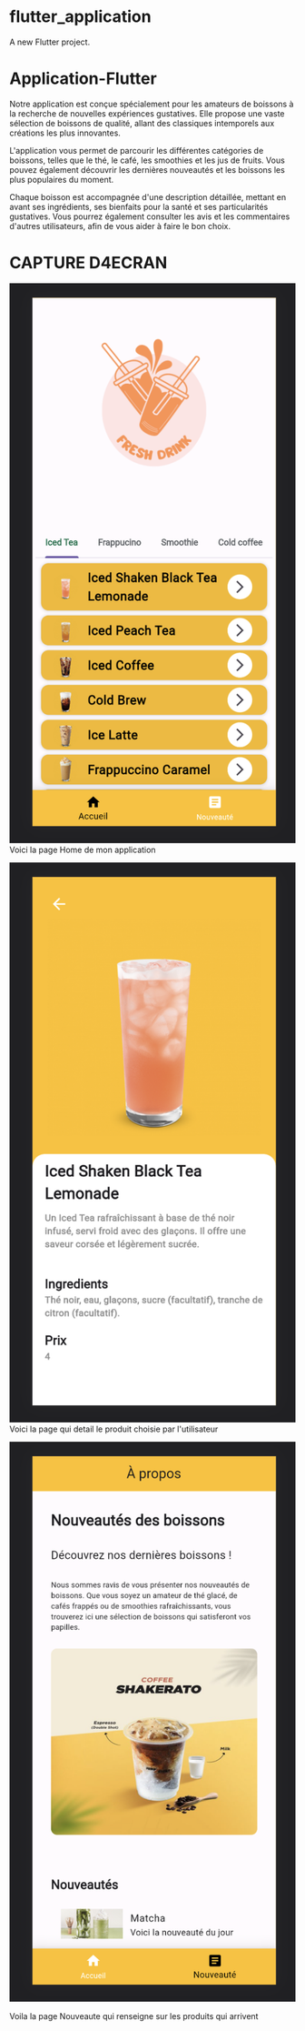 # flutter_application

A new Flutter project.
# Application-Flutter


Notre application est conçue spécialement pour les amateurs de boissons à la recherche de nouvelles expériences gustatives. Elle propose une vaste sélection de boissons de qualité, allant des classiques intemporels aux créations les plus innovantes.

L'application vous permet de parcourir les différentes catégories de boissons, telles que le thé, le café, les smoothies et les jus de fruits. Vous pouvez également découvrir les dernières nouveautés et les boissons les plus populaires du moment.

Chaque boisson est accompagnée d'une description détaillée, mettant en avant ses ingrédients, ses bienfaits pour la santé et ses particularités gustatives. Vous pourrez également consulter les avis et les commentaires d'autres utilisateurs, afin de vous aider à faire le bon choix.



# CAPTURE D4ECRAN


![Image](./conception/capture_prototype/Capture%20d%E2%80%99%C3%A9cran%202023-07-07%20%C3%A0%2016.40.51.png "Capture")
Voici la page Home de mon application

![Image](./conception/capture_prototype/Capture%20d%E2%80%99%C3%A9cran%202023-07-07%20%C3%A0%2016.40.59.png "Capture")
Voici la page qui detail le produit choisie par l'utilisateur

![Image](./conception/capture_prototype/Capture%20d%E2%80%99%C3%A9cran%202023-07-07%20%C3%A0%2016.41.11.png "Capture")

Voila la page Nouveaute qui renseigne sur les produits qui arrivent